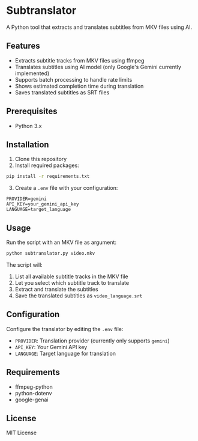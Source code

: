 # Subtranslator

A Python tool that extracts and translates subtitles from MKV files using AI.

## Features
- Extracts subtitle tracks from MKV files using ffmpeg
- Translates subtitles using AI model (only Google's Gemini currently implemented)
- Supports batch processing to handle rate limits
- Shows estimated completion time during translation
- Saves translated subtitles as SRT files

## Prerequisites
- Python 3.x

## Installation
1. Clone this repository
2. Install required packages:
```sh
pip install -r requirements.txt
```
3. Create a `.env` file with your configuration:
```
PROVIDER=gemini
API_KEY=your_gemini_api_key
LANGUAGE=target_language
```

## Usage
Run the script with an MKV file as argument:

```sh
python subtranslator.py video.mkv
```

The script will:
1. List all available subtitle tracks in the MKV file
2. Let you select which subtitle track to translate
3. Extract and translate the subtitles
4. Save the translated subtitles as `video_language.srt`

## Configuration
Configure the translator by editing the `.env` file:
- `PROVIDER`: Translation provider (currently only supports `gemini`)
- `API_KEY`: Your Gemini API key
- `LANGUAGE`: Target language for translation

## Requirements
- ffmpeg-python
- python-dotenv  
- google-genai

## License
MIT License
